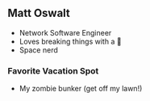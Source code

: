 ## Matt Oswalt
 - Network Software Engineer
 - Loves breaking things with a :hammer:
 - Space nerd

 ### Favorite Vacation Spot
  - My zombie bunker (get off my lawn!)
